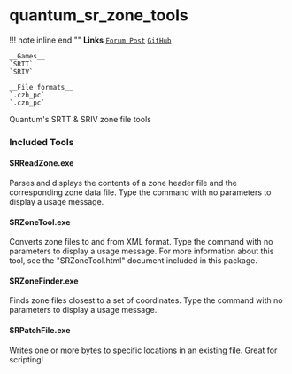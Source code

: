 # quantum_sr_zone_tools

!!! note inline end ""
    __Links__
    [`Forum Post`](https://www.saintsrowmods.com/forum/threads/saints-row-3-and-4-zone-file-tools.12631/)
    [`GitHub`](https://github.com/clarosa/SRZoneTools)
    
    __Games__
    `SRTT`
    `SRIV`

    __File formats__
    `.czh_pc`
    `.czn_pc`


Quantum's SRTT & SRIV zone file tools

### Included Tools

#### SRReadZone.exe
Parses and displays the contents of a zone header file and the corresponding zone data file. Type the command with no parameters to display a usage message.​

#### SRZoneTool.exe
Converts zone files to and from XML format. Type the command with no parameters to display a usage message. For more information about this tool, see the "SRZoneTool.html" document included in this package.​

#### SRZoneFinder.exe
Finds zone files closest to a set of coordinates. Type the command with no parameters to display a usage message.​

#### SRPatchFile.exe
Writes one or more bytes to specific locations in an existing file. Great for scripting!​